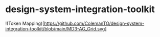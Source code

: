 # design-system-integration-toolkit

!(Token Mapping)[https://github.com/ColemanTO/design-system-integration-toolkit/blob/main/MD3-AG_Grid.svg]
